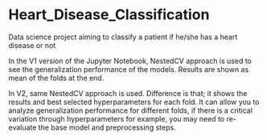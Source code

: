 # Heart_Disease_Classification
Data science project aiming to classify a patient if he/she has a heart disease or not

In the V1 version of the Jupyter Notebook, NestedCV approach is used to see the generalization performance of the models. Results are shown as mean of the folds at the end.

In V2, same NestedCV approach is used. Difference is that; it shows the results and best selected hyperparameters for each fold. It can allow you to analyze generalization performance for different folds, if there is a critical variation through hyperparameters for example, you may need to re-evaluate the base model and preprocessing steps. 
